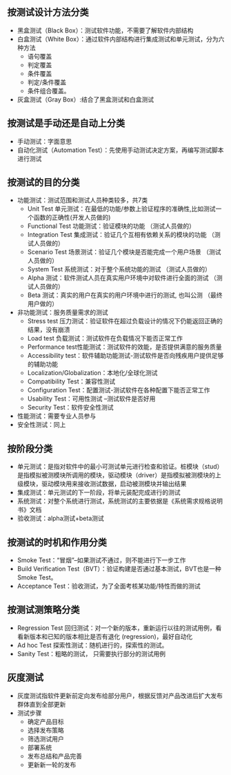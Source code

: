 ## 按测试设计方法分类
- 黑盒测试（Black Box）：测试软件功能，不需要了解软件内部结构
- 白盒测试（White Box）：通过软件内部结构进行集成测试和单元测试，分为六种方法
  - 语句覆盖
  - 判定覆盖
  - 条件覆盖
  - 判定/条件覆盖
  - 条件组合覆盖。
- 灰盒测试（Gray Box）:结合了黑盒测试和白盒测试
## 按测试是手动还是自动上分类
- 手动测试：字面意思
- 自动化测试（Automation Test）：先使用手动测试决定方案，再编写测试脚本进行测试
## 按测试的目的分类
- 功能测试：测试范围和测试人员种类较多，共7类
  - Unit Test 单元测试：在最低的功能/参数上验证程序的准确性,比如测试一个函数的正确性(开发人员做的)
  - Functional Test 功能测试：验证模块的功能  （测试人员做的）
  - Integration Test 集成测试：验证几个互相有依赖关系的模块的功能 （测试人员做的）
  - Scenario Test  场景测试：验证几个模块是否能完成一个用户场景 （测试人员做的）
  - System Test  系统测试：对于整个系统功能的测试 （测试人员做的）
  - Alpha 测试：软件测试人员在真实用户环境中对软件进行全面的测试 （测试人员做的）
  - Beta 测试：真实的用户在真实的用户环境中进行的测试, 也叫公测   （最终用户做的）
- 非功能测试：服务质量需求的测试
  - Stress test 压力测试：验证软件在超过负载设计的情况下仍能返回正确的结果，没有崩溃
  - Load test 负载测试：测试软件在负载情况下能否正常工作
  - Performance test性能测试：测试软件的效能，是否提供满意的服务质量
  - Accessibility test：软件辅助功能测试-测试软件是否向残疾用户提供足够的辅助功能
  - Localization/Globalization：本地化/全球化测试
  - Compatibility Test：兼容性测试
  - Configuration Test：配置测试-测试软件在各种配置下能否正常工作
  - Usability Test：可用性测试 –测试软件是否好用
  - Security Test：软件安全性测试
- 性能测试：需要专业人员参与
- 安全性测试：同上
## 按阶段分类
- 单元测试：是指对软件中的最小可测试单元进行检查和验证。桩模块（stud）是指模拟被测模块所调用的模块，驱动模块（driver）是指模拟被测模块的上级模块，驱动模块用来接收测试数据，启动被测模块并输出结果
- 集成测试：单元测试的下一阶段，将单元装配完成进行的测试
- 系统测试：对整个系统进行测试，系统测试的主要依据是《系统需求规格说明书》文档
- 验收测试：alpha测试+beta测试
## 按测试的时机和作用分类
- Smoke Test：“冒烟”–如果测试不通过，则不能进行下一步工作
- Build Verification Test（BVT）：验证构建是否通过基本测试，BVT也是一种Smoke Test。
- Acceptance Test：验收测试，为了全面考核某功能/特性而做的测试
## 按测试测策略分类
- Regression Test 回归测试：对一个新的版本，重新运行以往的测试用例，看看新版本和已知的版本相比是否有退化 (regression)，最好自动化
- Ad hoc Test 探索性测试：随机进行的，探索性的测试。
- Sanity Test：粗略的测试， 只需要执行部分的测试用例
## 灰度测试
- 灰度测试指软件更新前定向发布给部分用户，根据反馈对产品改进后扩大发布群体直到全部更新
- 测试步骤
  - 确定产品目标
  - 选择发布策略
  - 筛选测试用户
  - 部署系统
  - 发布总结和产品完善
  - 更新新一轮的发布
